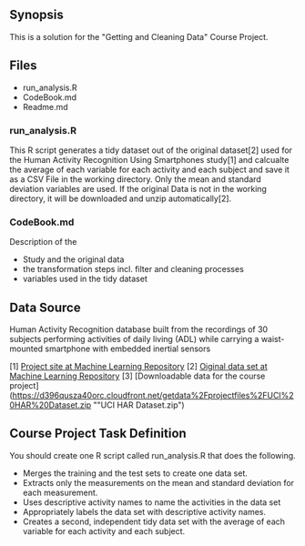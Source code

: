## Synopsis

This is a solution for the "Getting and Cleaning Data" Course Project.

## Files

* run_analysis.R
* CodeBook.md
* Readme.md

### run_analysis.R

This R script generates a tidy dataset out of the original dataset[2] used for the Human Activity Recognition Using Smartphones study[1] and calcualte the average of each variable for each activity and each subject and save it as a CSV File in the working directory. Only the mean and standard deviation variables are used.
If the original Data is not in the working directory, it will be downloaded and unzip automatically[2].

### CodeBook.md

Description of the 
- Study and the original data
- the transformation steps incl. filter and cleaning processes
- variables used in the tidy dataset

## Data Source

Human Activity Recognition database built from the recordings of 30 subjects performing activities of daily living (ADL) while carrying a waist-mounted smartphone with embedded inertial sensors

[1] [Project site at Machine Learning Repository](http://archive.ics.uci.edu/ml/datasets/Human+Activity+Recognition+Using+Smartphones "Human Activity Recognition Using Smartphones Data Set")
[2] [Oiginal data set at Machine Learning Repository](http://archive.ics.uci.edu/ml/machine-learning-databases/00240/ "UCI HAR Dataset.zip")
[3] [Downloadable data for the course project](https://d396qusza40orc.cloudfront.net/getdata%2Fprojectfiles%2FUCI%20HAR%20Dataset.zip ""UCI HAR Dataset.zip")


## Course Project Task Definition

You should create one R script called run_analysis.R that does the following. 
* Merges the training and the test sets to create one data set.
* Extracts only the measurements on the mean and standard deviation for each measurement. 
* Uses descriptive activity names to name the activities in the data set
* Appropriately labels the data set with descriptive activity names. 
* Creates a second, independent tidy data set with the average of each variable for each activity and each subject. 
